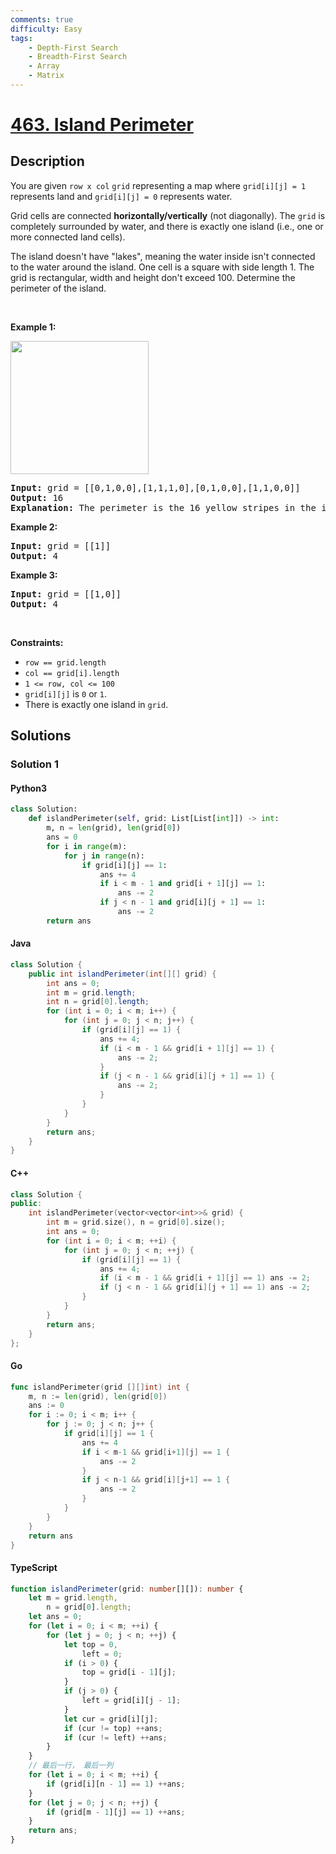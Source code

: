 ```yaml
---
comments: true
difficulty: Easy
tags:
    - Depth-First Search
    - Breadth-First Search
    - Array
    - Matrix
---
```


<!-- problem:start -->

# [463. Island Perimeter](https://leetcode.com/problems/island-perimeter)

## Description

<!-- description:start -->

<p>You are given <code>row x col</code> <code>grid</code> representing a map where <code>grid[i][j] = 1</code> represents&nbsp;land and <code>grid[i][j] = 0</code> represents water.</p>

<p>Grid cells are connected <strong>horizontally/vertically</strong> (not diagonally). The <code>grid</code> is completely surrounded by water, and there is exactly one island (i.e., one or more connected land cells).</p>

<p>The island doesn&#39;t have &quot;lakes&quot;, meaning the water inside isn&#39;t connected to the water around the island. One cell is a square with side length 1. The grid is rectangular, width and height don&#39;t exceed 100. Determine the perimeter of the island.</p>

<p>&nbsp;</p>
<p><strong class="example">Example 1:</strong></p>
<img src="https://fastly.jsdelivr.net/gh/doocs/leetcode@main/solution/0400-0499/0463.Island%20Perimeter/images/island.png" style="width: 221px; height: 213px;" />
<pre>
<strong>Input:</strong> grid = [[0,1,0,0],[1,1,1,0],[0,1,0,0],[1,1,0,0]]
<strong>Output:</strong> 16
<strong>Explanation:</strong> The perimeter is the 16 yellow stripes in the image above.
</pre>

<p><strong class="example">Example 2:</strong></p>

<pre>
<strong>Input:</strong> grid = [[1]]
<strong>Output:</strong> 4
</pre>

<p><strong class="example">Example 3:</strong></p>

<pre>
<strong>Input:</strong> grid = [[1,0]]
<strong>Output:</strong> 4
</pre>

<p>&nbsp;</p>
<p><strong>Constraints:</strong></p>

<ul>
	<li><code>row == grid.length</code></li>
	<li><code>col == grid[i].length</code></li>
	<li><code>1 &lt;= row, col &lt;= 100</code></li>
	<li><code>grid[i][j]</code> is <code>0</code> or <code>1</code>.</li>
	<li>There is exactly one island in <code>grid</code>.</li>
</ul>

<!-- description:end -->

## Solutions

<!-- solution:start -->

### Solution 1

<!-- tabs:start -->

#### Python3

```python
class Solution:
    def islandPerimeter(self, grid: List[List[int]]) -> int:
        m, n = len(grid), len(grid[0])
        ans = 0
        for i in range(m):
            for j in range(n):
                if grid[i][j] == 1:
                    ans += 4
                    if i < m - 1 and grid[i + 1][j] == 1:
                        ans -= 2
                    if j < n - 1 and grid[i][j + 1] == 1:
                        ans -= 2
        return ans
```

#### Java

```java
class Solution {
    public int islandPerimeter(int[][] grid) {
        int ans = 0;
        int m = grid.length;
        int n = grid[0].length;
        for (int i = 0; i < m; i++) {
            for (int j = 0; j < n; j++) {
                if (grid[i][j] == 1) {
                    ans += 4;
                    if (i < m - 1 && grid[i + 1][j] == 1) {
                        ans -= 2;
                    }
                    if (j < n - 1 && grid[i][j + 1] == 1) {
                        ans -= 2;
                    }
                }
            }
        }
        return ans;
    }
}
```

#### C++

```cpp
class Solution {
public:
    int islandPerimeter(vector<vector<int>>& grid) {
        int m = grid.size(), n = grid[0].size();
        int ans = 0;
        for (int i = 0; i < m; ++i) {
            for (int j = 0; j < n; ++j) {
                if (grid[i][j] == 1) {
                    ans += 4;
                    if (i < m - 1 && grid[i + 1][j] == 1) ans -= 2;
                    if (j < n - 1 && grid[i][j + 1] == 1) ans -= 2;
                }
            }
        }
        return ans;
    }
};
```

#### Go

```go
func islandPerimeter(grid [][]int) int {
	m, n := len(grid), len(grid[0])
	ans := 0
	for i := 0; i < m; i++ {
		for j := 0; j < n; j++ {
			if grid[i][j] == 1 {
				ans += 4
				if i < m-1 && grid[i+1][j] == 1 {
					ans -= 2
				}
				if j < n-1 && grid[i][j+1] == 1 {
					ans -= 2
				}
			}
		}
	}
	return ans
}
```

#### TypeScript

```ts
function islandPerimeter(grid: number[][]): number {
    let m = grid.length,
        n = grid[0].length;
    let ans = 0;
    for (let i = 0; i < m; ++i) {
        for (let j = 0; j < n; ++j) {
            let top = 0,
                left = 0;
            if (i > 0) {
                top = grid[i - 1][j];
            }
            if (j > 0) {
                left = grid[i][j - 1];
            }
            let cur = grid[i][j];
            if (cur != top) ++ans;
            if (cur != left) ++ans;
        }
    }
    // 最后一行， 最后一列
    for (let i = 0; i < m; ++i) {
        if (grid[i][n - 1] == 1) ++ans;
    }
    for (let j = 0; j < n; ++j) {
        if (grid[m - 1][j] == 1) ++ans;
    }
    return ans;
}
```

<!-- tabs:end -->

<!-- solution:end -->

<!-- problem:end -->
